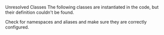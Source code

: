 Unresolved Classes
The following classes are instantiated in the code, but their definition couldn't be found. 

Check for namespaces and aliases and make sure they are correctly configured.

<?php

class Foo extends Bar {
    private function foobar() {
        // here, parent is not resolved, as Bar is not defined in the code.
        return parent::$prop;
    }
}

?>

